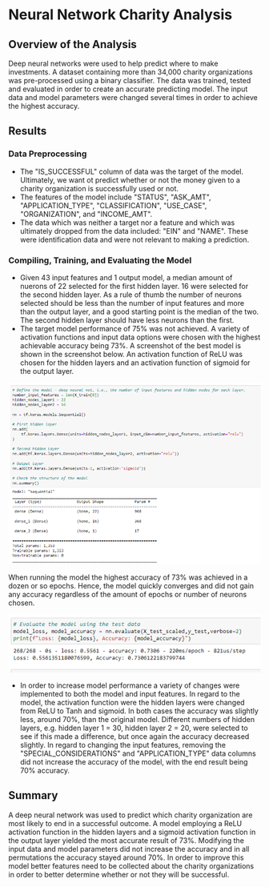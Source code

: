 # Neural Network Charity Analysis
## Overview of the Analysis
Deep neural networks were used to help predict where to make investments.  A dataset containing more than 34,000 charity organizations was pre-processed using a binary classifier.  The data was trained, tested and evaluated in order to create an accurate predicting model.  The input data and model parameters were changed several times in order to achieve the highest accuracy.   

## Results
### Data Preprocessing
* The "IS_SUCCESSFUL" column of data was the target of the model.  Ultimately, we want ot predict whether or not the money given to a charity organization is successfully used or not.  
* The features of the model include "STATUS", "ASK_AMT", "APPLICATION_TYPE", "CLASSIFICATION", "USE_CASE", "ORGANIZATION", and "INCOME_AMT".
* The data which was neither a target nor a feature and which was ultimately dropped from the data included: "EIN" and "NAME".  These were identification data and were not relevant to making a prediction.  

### Compiling, Training, and Evaluating the Model
* Given 43 input features and 1 output model, a median amount of nuerons of 22 selected for the first hidden layer.  16 were selected for the second hidden layer.  As a rule of thumb the number of neurons selected should be less than the number of input features and more than the output layer, and a good starting point is the median of the two.  The second hidden layer should have less neurons than the first.  
* The target model performance of 75% was not achieved.   A variety of activation functions and input data options were chosen with the highest achievable accuracy being 73%.  A screenshot of the best model is shown in the screenshot below.  An activation function of ReLU was chosen for the hidden layers and an activation function of sigmoid for the output layer.    

![parameters of best deep learning neural network](screenshots/neural_network1.png)

When running the model the highest accuracy of 73% was achieved in a dozen or so epochs.  Hence, the model quickly converges and did not gain any accuracy regardless of the amount of epochs or number of neurons chosen.  

![accuracy and data loss of the best model](screenshots/neural_network2.png)

* In order to increase model performance a variety of changes were implemented to both the model and input features.  In regard to the model, the activation function were the hidden layers were changed from ReLU to Tanh and sigmoid.  In both cases the accuracy was slightly less, around 70%, than the original model.  Different numbers of hidden layers, e.g. hidden layer 1 = 30, hidden layer 2 = 20, were selected to see if this made a difference, but once again the accuracy decreased slightly.  In regard to changing the input features, removing the "SPECIAL_CONSIDERATIONS" and "APPLICATION_TYPE" data columns did not increase the accuracy of the model, with the end result being 70% accuracy.   

## Summary
A deep neural network was used to predict which charity organization are most likely to end in a successful outcome.  A model employing a ReLU activation function in the hidden layers and a sigmoid activation function in the output layer yielded the most accurate result of 73%.  Modifying the input data and model parameters did not increase the accuracy and in all permutations the accuracy stayed around 70%.  In order to improve this model better features need to be collected about the charity organizations in order to better determine whether or not they will be successful.  
